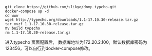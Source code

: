 ```
git clone https://github.com/slikyo/dnmp_typcho.git
docker-compose up -d
cd www
wget http://typecho.org/downloads/1.1-17.10.30-release.tar.gz
tar xvzf 1.1-17.10.30-release.tar.gz
mv build typecho
rm 1.1-17.10.30-release.tar.gz  
```

进入typecho 页面配置后，
数据库地址为172.20.2.100，默认数据库密码为123456，可以自行到docker-compose修改。

